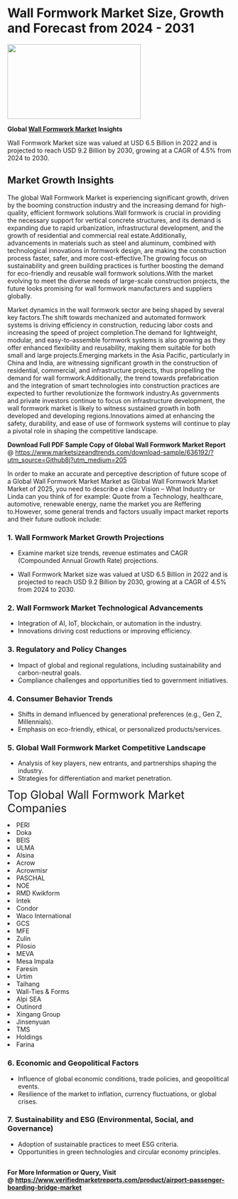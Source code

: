 <H1>Wall Formwork Market Size, Growth and Forecast from 2024 - 2031</H1><img class="aligncenter size-medium wp-image-584254" src="https://thirdeyenews.in/wp-content/uploads/2024/09/Global-Market-Research-300x168.jpeg" alt="" width="300" height="168" /><p><strong>Global&nbsp;<a href="https://www.marketsizeandtrends.com/download-sample/636192/?utm_source=Github8j?utm_medium=205">Wall Formwork Market</a> Insights</strong></p><p>Wall Formwork Market size was valued at USD 6.5 Billion in 2022 and is projected to reach USD 9.2 Billion by 2030, growing at a CAGR of 4.5% from 2024 to 2030.</p><p><h2>Market Growth Insights</h2> <p>The global Wall Formwork Market is experiencing significant growth, driven by the booming construction industry and the increasing demand for high-quality, efficient formwork solutions.Wall formwork is crucial in providing the necessary support for vertical concrete structures, and its demand is expanding due to rapid urbanization, infrastructural development, and the growth of residential and commercial real estate.Additionally, advancements in materials such as steel and aluminum, combined with technological innovations in formwork design, are making the construction process faster, safer, and more cost-effective.The growing focus on sustainability and green building practices is further boosting the demand for eco-friendly and reusable wall formwork solutions.With the market evolving to meet the diverse needs of large-scale construction projects, the future looks promising for wall formwork manufacturers and suppliers globally.</p> <p>Market dynamics in the wall formwork sector are being shaped by several key factors.The shift towards mechanized and automated formwork systems is driving efficiency in construction, reducing labor costs and increasing the speed of project completion.The demand for lightweight, modular, and easy-to-assemble formwork systems is also growing as they offer enhanced flexibility and reusability, making them suitable for both small and large projects.Emerging markets in the Asia Pacific, particularly in China and India, are witnessing significant growth in the construction of residential, commercial, and infrastructure projects, thus propelling the demand for wall formwork.Additionally, the trend towards prefabrication and the integration of smart technologies into construction practices are expected to further revolutionize the formwork industry.As governments and private investors continue to focus on infrastructure development, the wall formwork market is likely to witness sustained growth in both developed and developing regions.Innovations aimed at enhancing the safety, durability, and ease of use of formwork systems will continue to play a pivotal role in shaping the competitive landscape.</p> <p><span class=""><strong>Download Full PDF Sample Copy of Global Wall Formwork Market Report</strong> @ <a href="https://www.marketsizeandtrends.com/download-sample/636192/?utm_source=Github8j?utm_medium=205" target="_blank">https://www.marketsizeandtrends.com/download-sample/636192/?utm_source=Github8j?utm_medium=205</a></span></p><p>In order to make an accurate and perceptive description of future scope of a Global&nbsp;Wall Formwork Market Market as Global&nbsp;Wall Formwork Market Market of 2025, you need to describe a clear Vision &ndash; What Industry or Linda can you think of for example: Quote from a Technology, healthcare, automotive, renewable energy, name the market you are Reffering to.However, some general trends and factors usually impact market reports and their future outlook include:</p><h3>1.&nbsp;<strong>Wall Formwork Market Growth Projections</strong></h3><ul><li>Examine market size trends, revenue estimates and CAGR (Compounded Annual Growth Rate) projections.</li><li><p>Wall Formwork Market size was valued at USD 6.5 Billion in 2022 and is projected to reach USD 9.2 Billion by 2030, growing at a CAGR of 4.5% from 2024 to 2030.</p></li></ul><h3>2.&nbsp;<strong>Wall Formwork Market Technological Advancements</strong></h3><ul><li>Integration of AI, IoT, blockchain, or automation in the industry.</li><li>Innovations driving cost reductions or improving efficiency.</li></ul><h3>3.&nbsp;<strong>Regulatory and Policy Changes</strong></h3><ul><li>Impact of global and regional regulations, including sustainability and carbon-neutral goals.</li><li>Compliance challenges and opportunities tied to government initiatives.</li></ul><h3>4.&nbsp;<strong>Consumer Behavior Trends</strong></h3><ul><li>Shifts in demand influenced by generational preferences (e.g., Gen Z, Millennials).</li><li>Emphasis on eco-friendly, ethical, or personalized products/services.</li></ul><h3>5.&nbsp;<strong>Global Wall Formwork Market Competitive Landscape</strong></h3><ul><li>Analysis of key players, new entrants, and partnerships shaping the industry.</li><li>Strategies for differentiation and market penetration.</li></ul><p data-pm-slice="1 1 []"><span style="color: inherit; font-family: inherit; font-size: 25px;">Top Global Wall Formwork Market Companies</span></p><div class="" data-test-id=""><p><li>PERI</li><li> Doka</li><li> BEIS</li><li> ULMA</li><li> Alsina</li><li> Acrow</li><li> Acrowmisr</li><li> PASCHAL</li><li> NOE</li><li> RMD Kwikform</li><li> Intek</li><li> Condor</li><li> Waco International</li><li> GCS</li><li> MFE</li><li> Zulin</li><li> Pilosio</li><li> MEVA</li><li> Mesa Impala</li><li> Faresin</li><li> Urtim</li><li> Taihang</li><li> Wall-Ties & Forms</li><li> Alpi SEA</li><li> Outinord</li><li> Xingang Group</li><li> Jinsenyuan</li><li> TMS</li><li> Holdings</li><li> Farina</li></p></div><h3>6.&nbsp;<strong>Economic and Geopolitical Factors</strong></h3><ul><li>Influence of global economic conditions, trade policies, and geopolitical events.</li><li>Resilience of the market to inflation, currency fluctuations, or global crises.</li></ul><h3>7.&nbsp;<strong>Sustainability and ESG (Environmental, Social, and Governance)</strong></h3><ul><li>Adoption of sustainable practices to meet ESG criteria.</li><li>Opportunities in green technologies and circular economy principles.</li></ul><h2><strong style="font-size: 14px;">For More Information or Query, Visit @&nbsp;</strong><a style="background-color: #ffffff; font-size: 14px;" href="https://www.marketsizeandtrends.com/report/wall-formwork-market/" target="_blank">https://www.verifiedmarketreports.com/product/airport-passenger-boarding-bridge-market</a></h2>